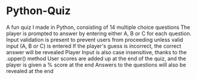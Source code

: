 # Python-Quiz
A fun quiz I made in Python, consisting of 14 multiple choice questions
The player is prompted to answer by entering either A, B or C for each question. 
Input validation is present to prevent users from proceeding unless valid input (A, B or C) is entered
If the player's guess is incorrect, the correct answer will be revealed
Player Input is also case insensitive, thanks to the .upper() method
User scores are added up at the end of the quiz, and the player is given a % score at the end
Answers to the questions will also be revealed at the end
